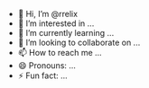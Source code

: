 - 👋 Hi, I’m @rrelix
- 👀 I’m interested in ...
- 🌱 I’m currently learning ...
- 💞️ I’m looking to collaborate on ...
- 📫 How to reach me ...
- 😄 Pronouns: ...
- ⚡ Fun fact: ...

<!---
rrelix/rrelix is a ✨ special ✨ repository because its `README.md` (this file) appears on your GitHub profile.
You can click the Preview link to take a look at your changes.
--->
